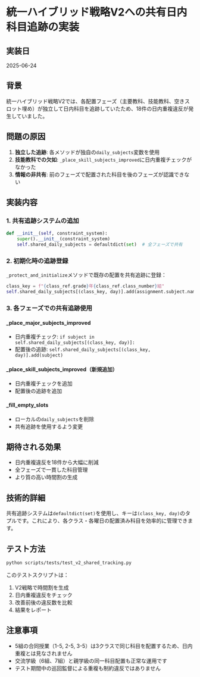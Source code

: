 # 統一ハイブリッド戦略V2への共有日内科目追跡の実装

## 実装日
2025-06-24

## 背景
統一ハイブリッド戦略V2では、各配置フェーズ（主要教科、技能教科、空きスロット埋め）が独立して日内科目を追跡していたため、18件の日内重複違反が発生していました。

## 問題の原因
1. **独立した追跡**: 各メソッドが独自の`daily_subjects`変数を使用
2. **技能教科での欠如**: `_place_skill_subjects_improved`に日内重複チェックがなかった
3. **情報の非共有**: 前のフェーズで配置された科目を後のフェーズが認識できない

## 実装内容

### 1. 共有追跡システムの追加
```python
def __init__(self, constraint_system):
    super().__init__(constraint_system)
    self.shared_daily_subjects = defaultdict(set)  # 全フェーズで共有
```

### 2. 初期化時の追跡登録
`_protect_and_initialize`メソッドで既存の配置を共有追跡に登録：
```python
class_key = f"{class_ref.grade}年{class_ref.class_number}組"
self.shared_daily_subjects[(class_key, day)].add(assignment.subject.name)
```

### 3. 各フェーズでの共有追跡使用

#### _place_major_subjects_improved
- 日内重複チェック: `if subject in self.shared_daily_subjects[(class_key, day)]:`
- 配置後の追跡: `self.shared_daily_subjects[(class_key, day)].add(subject)`

#### _place_skill_subjects_improved（新規追加）
- 日内重複チェックを追加
- 配置後の追跡を追加

#### _fill_empty_slots
- ローカルの`daily_subjects`を削除
- 共有追跡を使用するよう変更

## 期待される効果
- 日内重複違反を18件から大幅に削減
- 全フェーズで一貫した科目管理
- より質の高い時間割の生成

## 技術的詳細
共有追跡システムは`defaultdict(set)`を使用し、キーは`(class_key, day)`のタプルです。これにより、各クラス・各曜日の配置済み科目を効率的に管理できます。

## テスト方法
```bash
python scripts/tests/test_v2_shared_tracking.py
```

このテストスクリプトは：
1. V2戦略で時間割を生成
2. 日内重複違反をチェック
3. 改善前後の違反数を比較
4. 結果をレポート

## 注意事項
- 5組の合同授業（1-5, 2-5, 3-5）は3クラスで同じ科目を配置するため、日内重複とは見なされません
- 交流学級（6組、7組）と親学級の同一科目配置も正常な運用です
- テスト期間中の巡回監督による重複も制約違反ではありません